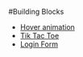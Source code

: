#Building Blocks

- [Hover animation](https://mrarpanm.github.io/building-blocks/Hover-Animation)
- [Tik Tac Toe](https://mrarpanm.github.io/building-blocks/tikTacToe)
- [Login Form](https://mrarpanm.github.io/building-blocks/LoginForm)